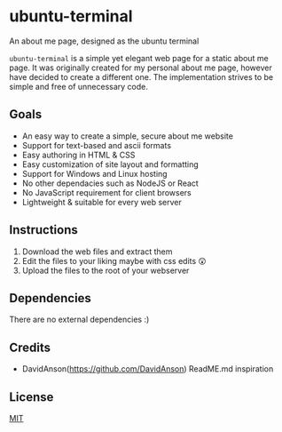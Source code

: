 # ubuntu-terminal
An about me page, designed as the ubuntu terminal

`ubuntu-terminal` is a simple yet elegant web page for a static about me page.
It was originally created for my personal about me page, however have decided to create a different one.
The implementation strives to be simple and free of unnecessary code.

## Goals

- An easy way to create a simple, secure about me website
- Support for text-based and ascii formats
- Easy authoring in HTML & CSS
- Easy customization of site layout and formatting
- Support for Windows and Linux hosting
- No other dependacies such as NodeJS or React
- No JavaScript requirement for client browsers
- Lightweight & suitable for every web server

## Instructions

1. Download the web files and extract them
2. Edit the files to your liking maybe with css edits 😲
3. Upload the files to the root of your webserver


## Dependencies
There are no external dependencies :)


## Credits

- DavidAnson(https://github.com/DavidAnson) ReadME.md inspiration

## License

[MIT](LICENSE)


